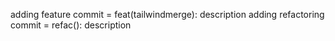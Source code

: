 adding feature commit = feat(tailwindmerge): description
adding refactoring commit = refac(): description
